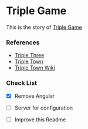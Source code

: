 # Triple Game

This is the story of [Triple Game][gamehome]


### References
+ [Triple Three][Triple Three]
+ [Triple Town][Triple Town]
+ [Triple Town Wiki][Triple Town Wiki]



### Check List


- [x] Remove Angular
- [ ] Server for configuration
- [ ] Improve this Readme


[gamehome]: index.html
[Triple Three]: https://github.com/WilliCommer/TripleThree
[Triple Town]: https://support.spryfox.com/hc/en-us/categories/202699658-Triple-Town
[Triple Town Wiki]: http://tripletown.wikia.com/wiki/Triple_Town_Wiki




